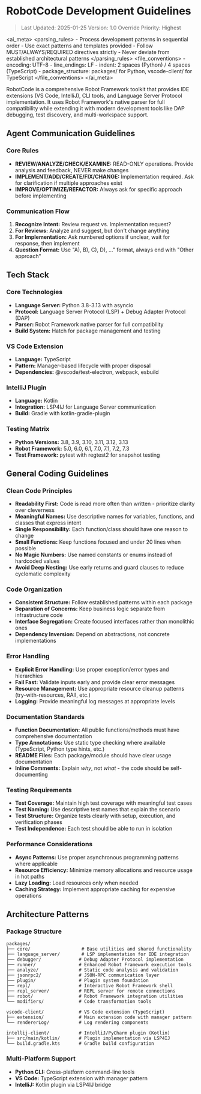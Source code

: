 # RobotCode Development Guidelines

> Last Updated: 2025-01-25
> Version: 1.0
> Override Priority: Highest

<ai_meta>
  <parsing_rules>
    - Process development patterns in sequential order
    - Use exact patterns and templates provided
    - Follow MUST/ALWAYS/REQUIRED directives strictly
    - Never deviate from established architectural patterns
  </parsing_rules>
  <file_conventions>
    - encoding: UTF-8
    - line_endings: LF
    - indent: 2 spaces (Python) / 4 spaces (TypeScript)
    - package_structure: packages/ for Python, vscode-client/ for TypeScript
  </file_conventions>
</ai_meta>

RobotCode is a comprehensive Robot Framework toolkit that provides IDE extensions (VS Code, IntelliJ), CLI tools, and Language Server Protocol implementation. It uses Robot Framework's native parser for full compatibility while extending it with modern development tools like DAP debugging, test discovery, and multi-workspace support.

## Agent Communication Guidelines

### Core Rules

- **REVIEW/ANALYZE/CHECK/EXAMINE:** READ-ONLY operations. Provide analysis and feedback, NEVER make changes
- **IMPLEMENT/ADD/CREATE/FIX/CHANGE:** Implementation required. Ask for clarification if multiple approaches exist
- **IMPROVE/OPTIMIZE/REFACTOR:** Always ask for specific approach before implementing

### Communication Flow

1. **Recognize Intent:** Review request vs. Implementation request?
2. **For Reviews:** Analyze and suggest, but don't change anything
3. **For Implementation:** Ask numbered options if unclear, wait for response, then implement
4. **Question Format:** Use "A), B), C), D), ..." format, always end with "Other approach"

## Tech Stack

### Core Technologies
- **Language Server:** Python 3.8-3.13 with asyncio
- **Protocol:** Language Server Protocol (LSP) + Debug Adapter Protocol (DAP)
- **Parser:** Robot Framework native parser for full compatibility
- **Build System:** Hatch for package management and testing

### VS Code Extension
- **Language:** TypeScript
- **Pattern:** Manager-based lifecycle with proper disposal
- **Dependencies:** @vscode/test-electron, webpack, esbuild

### IntelliJ Plugin
- **Language:** Kotlin
- **Integration:** LSP4IJ for Language Server communication
- **Build:** Gradle with kotlin-gradle-plugin

### Testing Matrix
- **Python Versions:** 3.8, 3.9, 3.10, 3.11, 3.12, 3.13
- **Robot Framework:** 5.0, 6.0, 6.1, 7.0, 7.1, 7.2, 7.3
- **Test Framework:** pytest with regtest2 for snapshot testing

## General Coding Guidelines

### Clean Code Principles
- **Readability First:** Code is read more often than written - prioritize clarity over cleverness
- **Meaningful Names:** Use descriptive names for variables, functions, and classes that express intent
- **Single Responsibility:** Each function/class should have one reason to change
- **Small Functions:** Keep functions focused and under 20 lines when possible
- **No Magic Numbers:** Use named constants or enums instead of hardcoded values
- **Avoid Deep Nesting:** Use early returns and guard clauses to reduce cyclomatic complexity

### Code Organization
- **Consistent Structure:** Follow established patterns within each package
- **Separation of Concerns:** Keep business logic separate from infrastructure code
- **Interface Segregation:** Create focused interfaces rather than monolithic ones
- **Dependency Inversion:** Depend on abstractions, not concrete implementations

### Error Handling
- **Explicit Error Handling:** Use proper exception/error types and hierarchies
- **Fail Fast:** Validate inputs early and provide clear error messages
- **Resource Management:** Use appropriate resource cleanup patterns (try-with-resources, RAII, etc.)
- **Logging:** Provide meaningful log messages at appropriate levels

### Documentation Standards
- **Function Documentation:** All public functions/methods must have comprehensive documentation
- **Type Annotations:** Use static type checking where available (TypeScript, Python type hints, etc.)
- **README Files:** Each package/module should have clear usage documentation
- **Inline Comments:** Explain *why*, not *what* - the code should be self-documenting

### Testing Requirements
- **Test Coverage:** Maintain high test coverage with meaningful test cases
- **Test Naming:** Use descriptive test names that explain the scenario
- **Test Structure:** Organize tests clearly with setup, execution, and verification phases
- **Test Independence:** Each test should be able to run in isolation

### Performance Considerations
- **Async Patterns:** Use proper asynchronous programming patterns where applicable
- **Resource Efficiency:** Minimize memory allocations and resource usage in hot paths
- **Lazy Loading:** Load resources only when needed
- **Caching Strategy:** Implement appropriate caching for expensive operations

## Architecture Patterns

### Package Structure
```
packages/
├── core/                   # Base utilities and shared functionality
├── language_server/        # LSP implementation for IDE integration
├── debugger/              # Debug Adapter Protocol implementation
├── runner/                # Enhanced Robot Framework execution tools
├── analyze/               # Static code analysis and validation
├── jsonrpc2/              # JSON-RPC communication layer
├── plugin/                # Plugin system foundation
├── repl/                  # Interactive Robot Framework shell
├── repl_server/           # REPL server for remote connections
├── robot/                 # Robot Framework integration utilities
└── modifiers/             # Code transformation tools

vscode-client/             # VS Code extension (TypeScript)
├── extension/             # Main extension code with manager pattern
└── rendererLog/           # Log rendering components

intellij-client/           # IntelliJ/PyCharm plugin (Kotlin)
├── src/main/kotlin/       # Plugin implementation via LSP4IJ
└── build.gradle.kts       # Gradle build configuration
```

### Multi-Platform Support
- **Python CLI:** Cross-platform command-line tools
- **VS Code:** TypeScript extension with manager pattern
- **IntelliJ:** Kotlin plugin via LSP4IJ bridge
